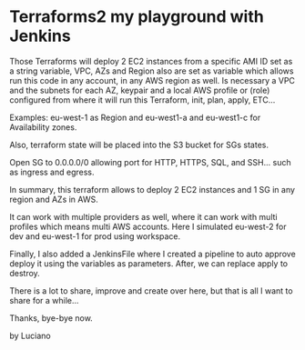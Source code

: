 # Terraforms2 my playground with Jenkins

Those Terraforms will deploy 2 EC2 instances from a specific AMI ID set as a string variable, VPC, AZs and Region also are set as variable which allows run this code in any account, in any AWS region as well. Is necessary a VPC and the subnets for each AZ, keypair and a local AWS profile or (role) configured from where it will run this Terraform, init, plan, apply, ETC...

Examples:
eu-west-1 as Region and eu-west1-a and eu-west1-c for Availability zones.

Also, terraform state will be placed into the S3 bucket for SGs states.

Open SG to 0.0.0.0/0 allowing port for HTTP, HTTPS, SQL, and SSH... such as ingress and egress.

In summary, this terraform allows to deploy 2 EC2 instances and 1 SG in any region and AZs in AWS.

It can work with multiple providers as well, where it can work with multi profiles which means multi AWS accounts.
Here I simulated eu-west-2 for dev and eu-west-1 for prod using workspace.

Finally, I also added a JenkinsFile where I created a pipeline to auto approve deploy it using the variables as parameters.
After, we can replace apply to destroy. 

There is a lot to share, improve and create over here, but that is all I want to share for a while...

Thanks, bye-bye now.

by Luciano
